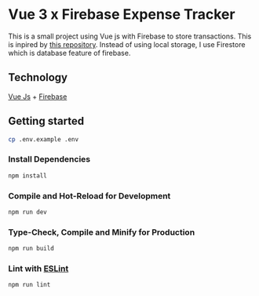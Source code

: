 # Vue 3 x Firebase Expense Tracker

This is a small project using Vue js with Firebase to store transactions. This is inpired by [this repository](https://github.com/bradtraversy/vue-expense-tracker). Instead of using local storage, I use Firestore which is database feature of firebase.

## Technology

[Vue Js](https://vuejs.org//) + [Firebase](https://firebase.google.com/)

## Getting started

```sh
cp .env.example .env
```

### Install Dependencies

```sh
npm install
```

### Compile and Hot-Reload for Development

```sh
npm run dev
```

### Type-Check, Compile and Minify for Production

```sh
npm run build
```

### Lint with [ESLint](https://eslint.org/)

```sh
npm run lint
```
